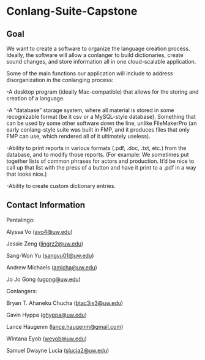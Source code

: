 # Conlang-Suite-Capstone

## Goal

We want to create a software to organize the language creation process. Ideally, the software will allow a conlanger to build dictionaries, create sound changes, and store information all in one cloud-scalable application.

Some of the main functions our application will include to address disorganization in the conlanging process:

-A desktop program (ideally Mac-compatible) that allows for the storing and creation of a language.

-A “database” storage system, where all material is stored in some recognizable format (be it csv or a MySQL-style database). Something that can be used by some other software down the line, unlike FileMakerPro (an early conlang-style suite was built in FMP, and it produces files that only FMP can use, which rendered all of it ultimately useless).

-Ability to print reports in various formats (.pdf, .doc, .txt, etc.) from the database, and to modify those reports. (For example: We sometimes put together lists of common phrases for actors and production. It’d be nice to call up that list with the press of a button and have it print to a .pdf in a way that looks nice.)

-Ability to create custom dictionary entries.

## Contact Information
Pentalingo:

Alyssa Vo (avo4@uw.edu)

Jessie Zeng (lingrz2@uw.edu)

Sang-Won Yu (sangyu01@uw.edu)

Andrew Michaels (amicha@uw.edu) 

Jo Jo Gong (ugong@uw.edu)

Conlangers:

Bryan T. Ahaneku Chucha (btac3ix3@uw.edu)

Gavin Hyppa (ghyppa@uw.edu)

Lance Haugenm (lance.haugenm@gmail.com)

Wintana Eyob (weyob@uw.edu)

Samuel Dwayne Lucia (slucia2@uw.edu)
